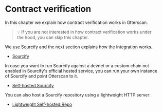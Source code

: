 # Contract verification

In this chapter we explain how contract verification works in Otterscan.

> 💡 If you are not interested in how contract verification works under the hood, you can skip this chapter.

We use Sourcify and the next section explains how the integration works.

- [Sourcify](./sourcify/)

In case you want to run Sourcify against a devnet or a custom chain not enabled in Sourcify's official hosted service, you can run your own instance of Sourcify and point Otterscan to it.

- [Self-hosted Sourcify](./self-hosted-sourcify/)

You can also host a Sourcify repository using a lightweight HTTP server:

- [Lightweight Self-hosted Repo](./lightweight-sourcify-server.md)
